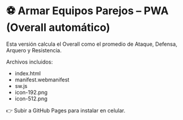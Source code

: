 # ⚽ Armar Equipos Parejos – PWA (Overall automático)

Esta versión calcula el Overall como el promedio de Ataque, Defensa, Arquero y Resistencia.

Archivos incluidos:
- index.html
- manifest.webmanifest
- sw.js
- icon-192.png
- icon-512.png

👉 Subir a GitHub Pages para instalar en celular.